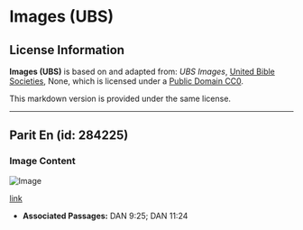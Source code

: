 # Images (UBS)

## License Information

**Images (UBS)** is based on and adapted from: _UBS Images_, [United Bible Societies](https://unitedbiblesocieties.org/), None, which is licensed under a [Public Domain CC0](https://creativecommons.org/public-domain/cc0/).

This markdown version is provided under the same license.



--------------------------------

## Parit En (id: 284225)

### Image Content

![Image](https://cdn.aquifer.bible/aquifer-content/resources/Media/WEB-0421_moat_en.jpg)

[link](https://cdn.aquifer.bible/aquifer-content/resources/Media/WEB-0421_moat_en.jpg)

* **Associated Passages:** DAN 9:25; DAN 11:24

